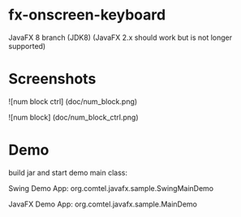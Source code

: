 fx-onscreen-keyboard
====================
JavaFX 8 branch (JDK8)
(JavaFX 2.x should work but is not longer supported)

Screenshots
===========

![num block ctrl] (doc/num_block.png)

![num block] (doc/num_block_ctrl.png)


Demo
====
build jar and start demo main class:

Swing Demo App:
org.comtel.javafx.sample.SwingMainDemo

JavaFX Demo App:
org.comtel.javafx.sample.MainDemo

